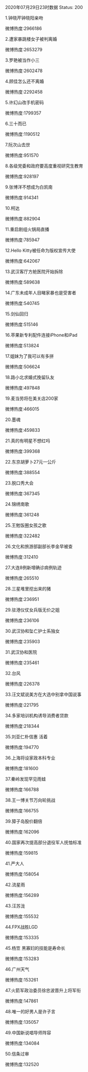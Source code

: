 2020年07月29日23时数据
Status: 200

1.钟晓芹钟晓阳亲吻

微博热度:2966186

2.遭家暴跳楼女子被判离婚

微博热度:2653279

3.罗艳被当作小三

微博热度:2602478

4.顾佳怎么还不离婚

微博热度:2292458

5.许幻山改手机密码

微博热度:1799357

6.三十而已

微博热度:1190512

7.阮次山去世

微博热度:951570

8.各级党委和政府要高度重视研究生教育

微博热度:928197

9.张博洋不想成为白凯南

微博热度:914341

10.柯达

微博热度:882904

11.重启剧组火锅局直播

微博热度:785947

12.Hello Kitty被任命为版权宣传大使

微博热度:642067

13.武汉客厅方舱医院开始拆除

微博热度:589638

14.广东未成年人目睹家暴也是受害者

微博热度:540745

15.剑仙回归

微博热度:515146

16.苹果新专利配件连接iPhone和iPad

微博热度:513824

17.姐妹为了我可以有多拼

微博热度:506624

18.路小北求婚式挽留队友

微博热度:497848

19.麦当劳将在美关店200家

微博热度:466015

20.墨魂

微博热度:459833

21.真的有明星不想红吗

微博热度:399368

22.东京胡萝卜27元一公斤

微博热度:388554

23.脱口秀大会

微博热度:367345

24.锦绣南歌

微博热度:361248

25.王勉饭圈女孩之歌

微博热度:322482

26.文化和旅游部副部长李金早被查

微博热度:312410

27.大连8例新增确诊病例轨迹

微博热度:265510

28.三星堆里挖出来的猪

微博热度:236951

29.驻港仪仗女兵版无价之姐

微博热度:236106

30.武汉协和坠亡护士系独女

微博热度:235903

31.武汉协和医院

微博热度:235461

32.台风

微博热度:226378

33.汪文斌说美方在大选中别拿中国说事

微博热度:221795

34.多家培训机构诱导消费者贷款

微博热度:218344

35.刘亚仁朴信惠 活着

微博热度:194770

36.上海将设家政本科专业

微博热度:181600

37.秦岭发现罕见雨蛙

微博热度:166788

38.王一博关节万向轮挑战

微博热度:166755

39.獐子岛股价翻倍

微博热度:162096

40.国家再次提高部分退役军人抚恤标准

微博热度:159815

41.严大人

微博热度:158054

42.流星雨

微博热度:156289

43.汪苏泷

微博热度:155532

44.FPX战胜LGD

微博热度:153335

45.杨笠 黑寡妇的技能是寿命长

微博热度:153283

46.广州天气

微博热度:153261

47.火箭军政治委员徐忠波晋升上将军衔

微博热度:147861

48.唯一的好男人是许子言

微博热度:135057

49.中国新说唱导师阵容

微博热度:134084

50.信条过审

微博热度:132520

